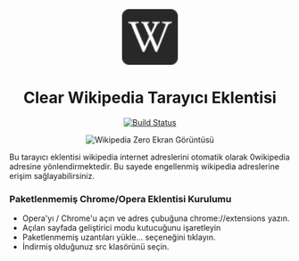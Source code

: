 <div align="center">

<img width="100" src="./src/icon.png"/>

<h1 align="center">Clear Wikipedia Tarayıcı Eklentisi</h1>

[![Build Status](https://travis-ci.com/mesutpiskin/wikipediaZeroExtension.svg?branch=master)](https://travis-ci.com/mesutpiskin/wikipediaZeroExtension)



![Wikipedia Zero Ekran Görüntüsü](https://media.giphy.com/media/3o7bufrz5wHumRsHYs/giphy.gif)


</div>

Bu tarayıcı eklentisi wikipedia internet adreslerini otomatik olarak 0wikipedia adresine yönlendirmektedir. Bu sayede engellenmiş wikipedia adreslerine erişim sağlayabilirsiniz.

### Paketlenmemiş Chrome/Opera Eklentisi Kurulumu

- Opera'yı / Chrome'u açın ve adres çubuğuna chrome://extensions yazın.
- Açılan sayfada geliştirici modu kutucuğunu işaretleyin
- Paketlenmemiş uzantıları yükle... seçeneğini tıklayın.
- İndirmiş olduğunuz src klasörünü seçin.

